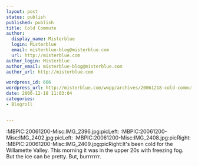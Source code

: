 ```yaml
---
layout: post
status: publish
published: publish
title: Cold Commute
author:
  display_name: Misterblue
  login: Misterblue
  email: misterblue-blog@misterblue.com
  url: http://misterblue.com
author_login: Misterblue
author_email: misterblue-blog@misterblue.com
author_url: http://misterblue.com

wordpress_id: 666
wordpress_url: http://misterblue.com/wwpp/archives/20061218-cold-commute
date: 2006-12-18 11:03:04
categories:
- Blogroll


---
```

:MBPIC:20061200-Misc:IMG_2396.jpg:picLeft: :MBPIC:20061200-Misc:IMG_2402.jpg:picLeft: :MBPIC:20061200-Misc:IMG_2408.jpg:picRight: :MBPIC:20061200-Misc:IMG_2409.jpg:picRight:It's been cold for the Willamette Valley. This morning it was in the upper 20s with freezing fog. But the ice can be pretty. But, burrrrrrr.

